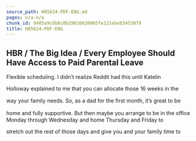 ```yaml
---
source_path: H05624-PDF-ENG.md
pages: n/a-n/a
chunk_id: 9405a9c6b8c0b29016620005fe121ebeb3453079
title: H05624-PDF-ENG
---
```

## HBR / The Big Idea / Every Employee Should Have Access to Paid Parental Leave

Flexible scheduling. I didn’t realize Reddit had this until Katelin

Holloway explained to me that you can allocate those 16 weeks in the

way your family needs. So, as a dad for the ﬁrst month, it’s great to be

home and fully supportive. But then maybe you arrange to be in the oﬃce Monday through Wednesday and home Thursday and Friday to

stretch out the rest of those days and give you and your family time to
